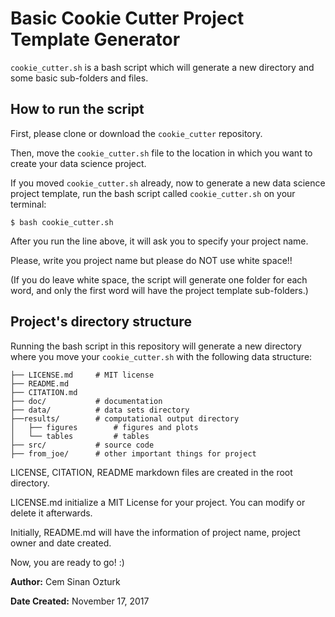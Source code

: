 # Basic Cookie Cutter Project Template Generator

`cookie_cutter.sh` is a bash script which will generate a new directory and some basic sub-folders and files.  

## How to run the script

First, please clone or download the `cookie_cutter` repository.

Then, move the `cookie_cutter.sh` file to the location in which you want to create your data science project.

If you moved `cookie_cutter.sh` already, now to generate a new data science project template, run the bash script called `cookie_cutter.sh` on your terminal:

```
$ bash cookie_cutter.sh
```
After you run the line above, it will ask you to specify your project name.

Please, write you project name but please do NOT use white space!!

(If you do leave white space, the script will generate one folder for each word, and only the first word will have the project template sub-folders.)

## Project's directory structure

Running the bash script in this repository will generate a new directory where you move your `cookie_cutter.sh` with the following data structure:

    ├── LICENSE.md     # MIT license
    ├── README.md      
    ├── CITATION.md      
    ├── doc/           # documentation
    ├── data/          # data sets directory
    ├──results/        # computational output directory
    │   ├── figures        # figures and plots
    │   └── tables         # tables
    ├── src/           # source code
    ├── from_joe/      # other important things for project

LICENSE, CITATION, README markdown files are created in the root directory.

LICENSE.md initialize a MIT License for your project. You can modify or delete it afterwards.

Initially, README.md will have the information of project name, project owner and date created.  

Now, you are ready to go! :)

**Author:** Cem Sinan Ozturk

**Date Created:** November 17, 2017
